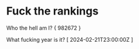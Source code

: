# Fuck the rankings

Who the hell am I?
{ 982672 }

What fucking year is it?
[ 2024-02-21T23:00:00Z ]
